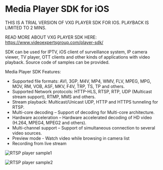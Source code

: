 # Media Player SDK for iOS

THIS IS A TRIAL VERSION OF VXG PLAYER SDK FOR IOS. PLAYBACK IS LIMITED TO 2 MINS.

READ MORE ABOUT VXG PLAYER SDK HERE: https://www.videoexpertsgroup.com/player-sdk/

SDK can be used for IPTV, iOS client of surveillance system, IP camera viewer, TV player, OTT clients and other kinds of applications 
with video playback. Source code of samples can be provided.

Media Player SDK Features:

   * Supported file formats: AVI, 3GP, M4V, MP4, WMV, FLV, MPEG, MPG, MOV, RM, VOB, ASF, MKV, F4V, TRP, TS, TP and others.
   * Supported Network protocols: HTTP-HLS, RTSP, RTP, UDP (Multicast stream support), RTMP, MMS and others.
   * Stream playback: Multicast/Unicast UDP, HTTP and HTTPS tunneling for RTSP.
   * Multi-core decoding – Support of decoding for Multi-core architecture.
   * Hardware acceleration – Hardware accelerated decoding of HD video (H.264, MPEG4, MPEG2 and others).
   * Multi-channel support – Support of simultaneous connection to several video sources.
   * Preview mode - Watch video while browsing in camera list
   * Recording from live stream
   
![RTSP player sample1](http://www.videoexpertsgroup.com/git/ios_sample1.png)

![RTSP player sample2](http://www.videoexpertsgroup.com/git/ios_sample2.png)
